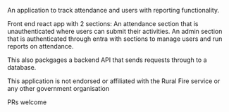 An application to track attendance and users with reporting functionality.

Front end react app with 2 sections: 
An attendance section that is unauthenticated where users can submit their activities. 
An admin section that is authenticated through entra with sections to manage users and run reports on attendance.

This also packgages a backend API that sends requests through to a database.

This application is not endorsed or affiliated with the Rural Fire service or any other government organisation

PRs welcome
